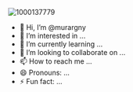 ![1000137779](https://github.com/user-attachments/assets/0133556d-348e-4fd3-847b-086626e951cc)
- 👋 Hi, I’m @murargny
- 👀 I’m interested in ...
- 🌱 I’m currently learning ...
- 💞️ I’m looking to collaborate on ...
- 📫 How to reach me ...
- 😄 Pronouns: ...
- ⚡ Fun fact: ...

<!---
murargny/murargny is a ✨ special ✨ repository because its `README.md` (this file) appears on your GitHub profile.
You can click the Preview link to take a look at your changes.
--->
